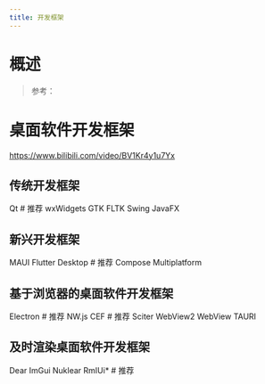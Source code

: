 ```yaml
---
title: 开发框架
---
```


# 概述

> 参考：

# 桌面软件开发框架

<https://www.bilibili.com/video/BV1Kr4y1u7Yx>

## 传统开发框架

Qt # 推荐
wxWidgets
GTK
FLTK
Swing
JavaFX

## 新兴开发框架

MAUI
Flutter Desktop # 推荐
Compose Multiplatform

## 基于浏览器的桌面软件开发框架

Electron # 推荐
NW.js
CEF # 推荐
Sciter
WebView2
WebView
TAURI

## 及时渲染桌面软件开发框架

Dear ImGui
Nuklear
RmIUi\* # 推荐
